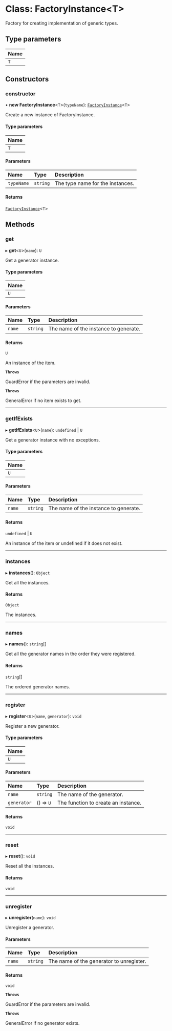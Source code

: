 # Class: FactoryInstance\<T\>

Factory for creating implementation of generic types.

## Type parameters

| Name |
| :------ |
| `T` |

## Constructors

### constructor

• **new FactoryInstance**\<`T`\>(`typeName`): [`FactoryInstance`](FactoryInstance.md)\<`T`\>

Create a new instance of FactoryInstance.

#### Type parameters

| Name |
| :------ |
| `T` |

#### Parameters

| Name | Type | Description |
| :------ | :------ | :------ |
| `typeName` | `string` | The type name for the instances. |

#### Returns

[`FactoryInstance`](FactoryInstance.md)\<`T`\>

## Methods

### get

▸ **get**\<`U`\>(`name`): `U`

Get a generator instance.

#### Type parameters

| Name |
| :------ |
| `U` |

#### Parameters

| Name | Type | Description |
| :------ | :------ | :------ |
| `name` | `string` | The name of the instance to generate. |

#### Returns

`U`

An instance of the item.

**`Throws`**

GuardError if the parameters are invalid.

**`Throws`**

GeneralError if no item exists to get.

___

### getIfExists

▸ **getIfExists**\<`U`\>(`name`): `undefined` \| `U`

Get a generator instance with no exceptions.

#### Type parameters

| Name |
| :------ |
| `U` |

#### Parameters

| Name | Type | Description |
| :------ | :------ | :------ |
| `name` | `string` | The name of the instance to generate. |

#### Returns

`undefined` \| `U`

An instance of the item or undefined if it does not exist.

___

### instances

▸ **instances**(): `Object`

Get all the instances.

#### Returns

`Object`

The instances.

___

### names

▸ **names**(): `string`[]

Get all the generator names in the order they were registered.

#### Returns

`string`[]

The ordered generator names.

___

### register

▸ **register**\<`U`\>(`name`, `generator`): `void`

Register a new generator.

#### Type parameters

| Name |
| :------ |
| `U` |

#### Parameters

| Name | Type | Description |
| :------ | :------ | :------ |
| `name` | `string` | The name of the generator. |
| `generator` | () => `U` | The function to create an instance. |

#### Returns

`void`

___

### reset

▸ **reset**(): `void`

Reset all the instances.

#### Returns

`void`

___

### unregister

▸ **unregister**(`name`): `void`

Unregister a generator.

#### Parameters

| Name | Type | Description |
| :------ | :------ | :------ |
| `name` | `string` | The name of the generator to unregister. |

#### Returns

`void`

**`Throws`**

GuardError if the parameters are invalid.

**`Throws`**

GeneralError if no generator exists.
